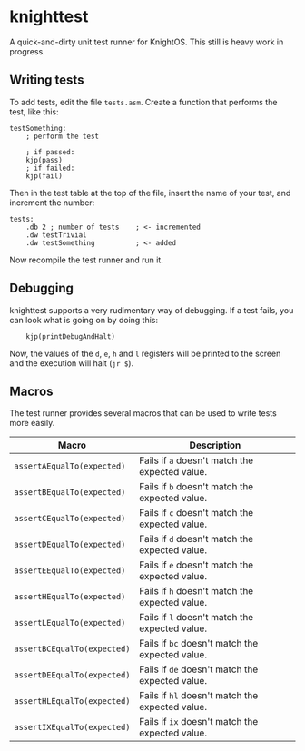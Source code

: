 # knighttest
A quick-and-dirty unit test runner for KnightOS. This still is heavy work in progress.

## Writing tests
To add tests, edit the file `tests.asm`. Create a function that performs the test, like this:

````
testSomething:
    ; perform the test
    
    ; if passed:
    kjp(pass)
    ; if failed:
    kjp(fail)
````

Then in the test table at the top of the file, insert the name of your test, and increment the number:

````
tests:
    .db 2 ; number of tests    ; <- incremented
    .dw testTrivial
    .dw testSomething          ; <- added
````

Now recompile the test runner and run it.

## Debugging
knighttest supports a very rudimentary way of debugging. If a test fails, you can look what is going on by doing this:

````
    kjp(printDebugAndHalt)
````

Now, the values of the `d`, `e`, `h` and `l` registers will be printed to the screen and the execution will halt (`jr $`).

## Macros
The test runner provides several macros that can be used to write tests more easily.

| Macro                       | Description                                     |
| --------------------------- | ----------------------------------------------- |
| `assertAEqualTo(expected)`  | Fails if `a` doesn't match the expected value.  |
| `assertBEqualTo(expected)`  | Fails if `b` doesn't match the expected value.  |
| `assertCEqualTo(expected)`  | Fails if `c` doesn't match the expected value.  |
| `assertDEqualTo(expected)`  | Fails if `d` doesn't match the expected value.  |
| `assertEEqualTo(expected)`  | Fails if `e` doesn't match the expected value.  |
| `assertHEqualTo(expected)`  | Fails if `h` doesn't match the expected value.  |
| `assertLEqualTo(expected)`  | Fails if `l` doesn't match the expected value.  |
| `assertBCEqualTo(expected)` | Fails if `bc` doesn't match the expected value. |
| `assertDEEqualTo(expected)` | Fails if `de` doesn't match the expected value. |
| `assertHLEqualTo(expected)` | Fails if `hl` doesn't match the expected value. |
| `assertIXEqualTo(expected)` | Fails if `ix` doesn't match the expected value. |

